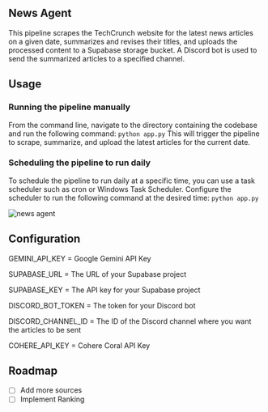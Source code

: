 ## News Agent

This pipeline scrapes the TechCrunch website for the latest news articles on a given date, summarizes and revises their titles, and uploads the processed content to a Supabase storage bucket. A Discord bot is used to send the summarized articles to a specified channel.

## Usage

### Running the pipeline manually
From the command line, navigate to the directory containing the codebase and run the following command:
`python app.py`
This will trigger the pipeline to scrape, summarize, and upload the latest articles for the current date.
### Scheduling the pipeline to run daily
To schedule the pipeline to run daily at a specific time, you can use a task scheduler such as cron or Windows Task Scheduler.
Configure the scheduler to run the following command at the desired time:
`python app.py`

![news agent](https://github.com/Spectral-Phoenix/News-Agent/assets/140725262/d0cc6ecd-b258-4034-b808-8f76aa8af0b1)

## Configuration

GEMINI_API_KEY = Google Gemini API Key

SUPABASE_URL =  The URL of your Supabase project

SUPABASE_KEY = The API key for your Supabase project

DISCORD_BOT_TOKEN = The token for your Discord bot

DISCORD_CHANNEL_ID = The ID of the Discord channel where you want the articles to be sent

COHERE_API_KEY = Cohere Coral API Key

## Roadmap

- [ ] Add more sources
- [ ] Implement Ranking
